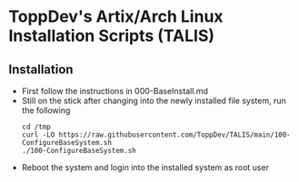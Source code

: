 # ToppDev's Artix/Arch Linux Installation Scripts (TALIS)

## Installation

- First follow the instructions in 000-BaseInstall.md
- Still on the stick after changing into the newly installed file system, run the following
    ```
    cd /tmp
    curl -LO https://raw.githubusercontent.com/ToppDev/TALIS/main/100-ConfigureBaseSystem.sh
    ./100-ConfigureBaseSystem.sh
    ```
- Reboot the system and login into the installed system as root user